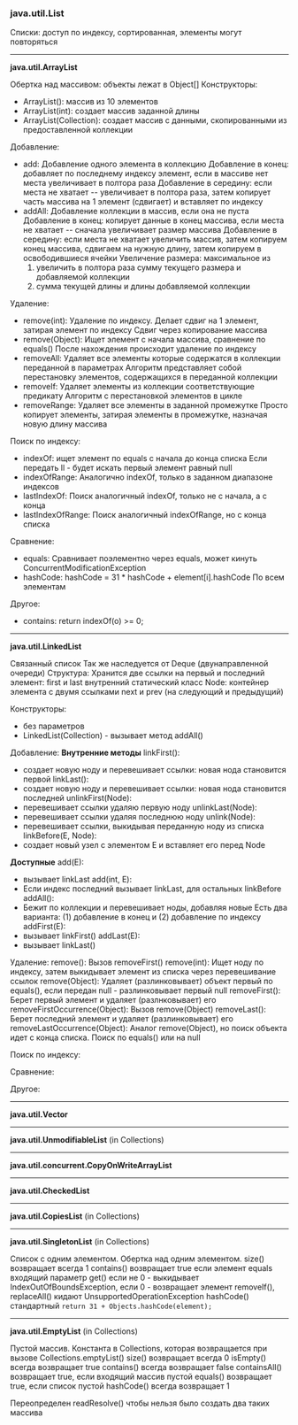 ### java.util.List

Списки: доступ по индексу, сортированная, элементы могут повторяться

---

**java.util.ArrayList**

Обертка над массивом: объекты лежат в Object[]
Конструкторы:
* ArrayList(): массив из 10 элементов
* ArrayList(int): создает массив заданной длины
* ArrayList(Collection): создает массив с данными, скопированными из предоставленной коллекции

Добавление:
* add:
  Добавление одного элемента в коллекцию
  Добавление в конец: добавляет по последнему индексу элемент, если в массиве нет места увеличивает в полтора раза
  Добавление в середину: если места не хватает -- увеличивает в полтора раза, затем копирует часть массива на 1 элемент (сдвигает) и вставляет по индексу
* addAll: 
  Добавление коллекции в массив, если она не пуста
  Добавление в конец: копирует данные в конец массива, если места не хватает -- сначала увеличивает размер массива
  Добавление в середину: если места не хватает увеличить массив, затем копируем конец массива, сдвигаем на нужную длину, затем копируем в освободившиеся ячейки
  Увеличение размера: максимальное из
    1) увеличить в полтора раза сумму текущего размера и добавляемой коллекции 
    2) сумма текущей длины и длины добавляемой коллекции

Удаление:
* remove(int):
  Удаление по индексу. Делает сдвиг на 1 элемент, затирая элемент по индексу
  Сдвиг через копирование массива
* remove(Object):
  Ищет элемент с начала массива, сравнение по equals()
  После нахождения происходит удаление по индексу
* removeAll:
  Удаляет все элементы которые содержатся в коллекции переданной в параметрах
  Алгоритм представляет собой перестановку элементов, содержащихся в переданной коллекции
* removeIf:
  Удаляет элементы из коллекции соответствующие предикату
  Алгоритм с перестановкой элементов в цикле
* removeRange:
  Удаляет все элементы в заданной промежутке
  Просто копирует элементы, затирая элементы в промежутке, назначая новую длину массива

Поиск по индексу:
* indexOf: 
  ищет элемент по equals с начала до конца списка
  Если передать ll - будет искать первый элемент равный null
* indexOfRange:
  Аналогично indexOf, только в заданном диапазоне индексов
* lastIndexOf:
  Поиск аналогичный indexOf, только не с начала, а с конца
* lastIndexOfRange:
  Поиск аналогичный indexOfRange, но с конца списка

Сравнение:
* equals:
  Сравнивает поэлементно через equals, может кинуть ConcurrentModificationException
* hashCode:
  hashCode = 31 * hashCode + element[i].hashCode
  По всем элементам

Другое:
* contains:
  return indexOf(o) >= 0;

---

**java.util.LinkedList**

Связанный список
Так же наследуется от Deque (двунаправленной очереди)
Структура:
Хранится две ссылки на первый и последний элемент: first и last
внутренний статический класс Node<E>: контейнер элемента с двумя ссылками next и prev (на следующий и предыдущий)

Конструкторы:
* без параметров
* LinkedList(Collection) - вызывает метод addAll()

Добавление:
**Внутренние методы**
linkFirst():
* создает новую ноду и перевешивает ссылки: новая нода становится первой 
linkLast():
* создает новую ноду и перевешивает ссылки: новая нода становится последней
unlinkFirst(Node):
* перевешивает ссылки удаляю первую ноду
unlinkLast(Node):
* перевешивает ссылки удаляя последнюю ноду
unlink(Node):
* перевешивает ссылки, выкидывая переданную ноду из списка
linkBefore(E, Node):
* создает новый узел с элементом E и вставляет его перед Node

**Доступные**
add(E):
* вызывает linkLast
add(int, E):
* Если индекс последний вызывает linkLast, для остальных linkBefore 
addAll():
* Бежит по коллекции и перевешивает ноды, добавляя новые
  Есть два варианта: (1) добавление в конец и (2) добавление по индексу
addFirst(E):
* вызывает linkFirst()
addLast(E):
* вызывает linkLast()

Удаление:
remove():
  Вызов removeFirst()
remove(int):
  Ищет ноду по индексу, затем выкидывает элемент из списка через перевешивание ссылок
remove(Object):
  Удаляет (разлинковывает) объект первый по equals(), если передан null - разлинковывает первый null
removeFirst():
  Берет первый элемент и удаляет (разлнковывает) его
removeFirstOccurrence(Object):
  Вызов remove(Object)
removeLast():
  Берет последний элемент и удаляет (разлинковывает) его
removeLastOccurrence(Object):
  Аналог remove(Object), но поиск объекта идет с конца списка. Поиск по equals() или на null

Поиск по индексу:

Сравнение:

Другое:



---

**java.util.Vector**

---

**java.util.UnmodifiableList** (in Collections)

---

**java.util.concurrent.CopyOnWriteArrayList**

---

**java.util.CheckedList**

---

**java.util.CopiesList** (in Collections)

---

**java.util.SingletonList** (in Collections)

Список с одним элементом. Обертка над одним элементом.
size() возвращает всегда 1
contains() возвращает true если элемент equals входящий параметр
get() если не 0 - выкидывает IndexOutOfBoundsException, если 0 - возвращает элемент
removeIf(), replaceAll() кидают UnsupportedOperationException
hashCode() стандартный `return 31 + Objects.hashCode(element);`

---

**java.util.EmptyList** (in Collections)

Пустой массив. Константа в Collections, которая возвращается при вызове Collections.emptyList()
size() возвращает всегда 0
isEmpty() всегда возвращает true
contains() всегда возвращает false
containsAll() возвращает true, если входящий массив пустой
equals() возвращает true, если список пустой
hashCode() всегда возвращает 1

Переопределен readResolve() чтобы нельзя было создать два таких массива